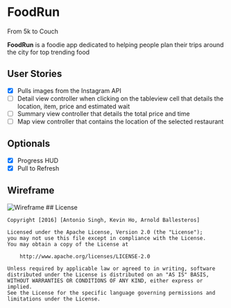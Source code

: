 # FoodRun
From 5k to Couch

**FoodRun** is a foodie app dedicated to helping people plan their trips around the city for top trending food

## User Stories

- [X] Pulls images from the Instagram API
- [ ] Detail view controller when clicking on the tableview cell that details the location, item, price and estimated wait
- [ ] Summary view controller that details the total price and time
- [ ] Map view controller that contains the location of the selected restaurant

## Optionals
- [X] Progress HUD
- [X] Pull to Refresh

## Wireframe
<img src='http://i.imgur.com/MFio9CA.jpg' title='Wireframe' width='' alt='Wireframe' />
## License

    Copyright [2016] [Antonio Singh, Kevin Ho, Arnold Ballesteros]

    Licensed under the Apache License, Version 2.0 (the "License");
    you may not use this file except in compliance with the License.
    You may obtain a copy of the License at

        http://www.apache.org/licenses/LICENSE-2.0

    Unless required by applicable law or agreed to in writing, software
    distributed under the License is distributed on an "AS IS" BASIS,
    WITHOUT WARRANTIES OR CONDITIONS OF ANY KIND, either express or implied.
    See the License for the specific language governing permissions and
    limitations under the License.
